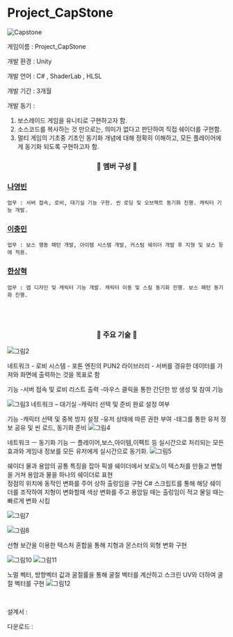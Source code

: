 # Project_CapStone
![Capstone](https://github.com/Joel970203/Project_CapStone/assets/121085543/d30ebcb6-4f28-4659-b33f-86cdded075a8)

게임이름 : Project_CapStone

개발 환경 : Unity 
</br>

개발 언어 : C# , ShaderLab , HLSL
</br>


개발 기간 : 3개월 
</br>


개발 동기 : 
1. 보스레이드 게임을 유니티로 구현하고자 함.
2. 소스코드를 복사하는 것 만으로는, 의미가 없다고 판단하여 직접 쉐이더를 구현함.
3. 멀티 게임의 기초중 기초인 동기화 개념에 대해 정확히 이해하고, 모든 플레이어에게 동기화 되도록 구현하고자 함.



<h3 align="center">🥇 멤버 구성  🥇 </h3>

  ### [나영빈](https://github.com/Rubbe1124)
    업무 : 서버 접속, 로비, 대기실 기능 구현. 씬 로딩 및 오브젝트 동기화 진행. 캐릭터 기능 개발. 
  ### [이충민](https://github.com/1CM98)
    업무 : 보스 행동 패턴 개발, 아이템 시스템 개발, 커스텀 쉐이더 개발 후 지형 및 보스 등에 적용.
  ### [한상혁](https://github.com/Joel970203)
    업무 : 맵 디자인 및 캐릭터 기능 개발. 캐릭터 이동 및 스킬 동기화 진행. 보스 패턴 동기화 진행.
    


</br>


</br>


<h3 align="center">🔑 주요 기술 🔑  </h3>

![그림2](https://github.com/Joel970203/Project_CapStone/assets/121085543/8f3a74d7-3f27-4ea2-a542-628eb917fe74)

<div>
네트워크 - 로비 시스템
- 포톤 엔진의 PUN2 라이브러리
- 서버를 경유한 데이터를 가져와 화면에 출력하는 것을 목표로 함

기능
-서버 접속 및 로비 리스트 출력
-마우스 클릭을 통한 간단한 방 생성 및 참여 기능
</div>

![그림3](https://github.com/Joel970203/Project_CapStone/assets/121085543/3190fe76-8cdd-40ca-acd3-29e06ad60450)
네트워크 – 대기실
-캐릭터 선택 및 준비 완료 설정 여부

기능
-캐릭터 선택 및 중복 방지 설정
-유저 상태에 따른 권한 부여
-태그를 통한 유저 정보 공유 및 씬 로드, 동기화 준비
![그림4](https://github.com/Joel970203/Project_CapStone/assets/121085543/c94494a7-d93c-4149-9193-060320273fe8)


네트워크 ㅡ 동기화
기능 ㅡ   플레이어,보스,아이템,이펙트 등 실시간으로 처리되는 모든 효과와 게임내 정보를 모든 유저에게 실시간으로 동기화.
![그림5](https://github.com/Joel970203/Project_CapStone/assets/121085543/db9f1e70-e33c-4fb7-b6b3-f96cc6e3fddb)


쉐이더 
물과 용암의 공통 특징을 잡아 픽셀 쉐이더에서 보로노이 텍스처를 만들고 
변형을 거쳐 용암과 물을 하나의 쉐이더로 표현  
정점의 위치에 동적인 변화를 주어 상하 출렁임을 구현
C# 스크립트를 통해 해당 쉐이더를 조작하여 지형이 변화할때 색상 변화를 주고
용암일 때는 출렁임이 적고 물일 때는 빠르게 변화 시킴

![그림7](https://github.com/Joel970203/Project_CapStone/assets/121085543/24ca078f-a33a-4f96-a04f-af81b652f31c)

![그림8](https://github.com/Joel970203/Project_CapStone/assets/121085543/c836e2a8-6d7f-4013-bb99-4872e369257f)

선형 보간을 이용한 텍스처 혼합을 통해 지형과 몬스터의 외형 변화 구현

![그림10](https://github.com/Joel970203/Project_CapStone/assets/121085543/6b4a4b12-5546-4945-861f-5dad6ae20816)
![그림11](https://github.com/Joel970203/Project_CapStone/assets/121085543/e3e78a33-7cec-4029-a2fa-53cb36377ec7)

노멀 벡터, 방향벡터 값과 굴절률을 통해 굴절 벡터를 계산하고 
스크린 UV와 더하여 
굴절 벡터를 구현 
![그림12](https://github.com/Joel970203/Project_CapStone/assets/121085543/fb18524e-c63c-4e47-adde-1f86e530b104)

</br>

설계서 : 
</br>


다운로드 : 
